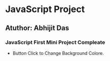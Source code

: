 # JavaScript Project
## Atuthor: Abhijit Das
### JavaScript First Mini Project Compleate
* Button Click to Change Background Colore.